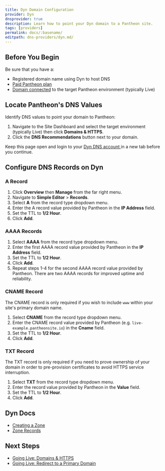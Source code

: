```yaml
---
title: Dyn Domain Configuration
provider: Dyn
dnsprovider: true
description: Learn how to point your Dyn domain to a Pantheon site.
tags: [providers]
permalink: docs/:basename/
editpath: dns-providers/dyn.md/
---
```

## Before You Begin
Be sure that you have a:


- Registered domain name using Dyn to host DNS
- [Paid Pantheon plan](/docs/guides/going-live/plans/)
- [Domain connected](/docs/guides/going-live/domains-https/) to the target Pantheon environment (typically Live)

## Locate Pantheon's DNS Values
Identify DNS values to point your domain to Pantheon:

1. Navigate to the Site Dashboard and select the target environment (typically <span class="glyphicons glyphicons-cardio"></span> Live) then click **<span class="glyphicons glyphicons-home"></span> Domains & HTTPS**.
2. Click the **DNS Recommendations** button next to your domain.

Keep this page open and login to your <a href="https://portal.dynect.net/login/" target="blank">Dyn DNS account <span class="glyphicons glyphicons-new-window-alt"></span></a> in a new tab before you continue.

## Configure DNS Records on Dyn
### A Record
1. Click **Overview** then **Manage** from the far right menu.
2. Navigate to **Simple Editor** > **Records**.
3. Select **A** from the record type dropdown menu.
4. Enter the A record value provided by Pantheon in the **IP Address** field.
5. Set the TTL to **1/2 Hour**.
6. Click **Add**.

### AAAA Records
1. Select **AAAA** from the record type dropdown menu.
2. Enter the first AAAA record value provided by Pantheon in the **IP Address** field.
3. Set the TTL to **1/2 Hour**.
4. Click **Add**.
5. Repeat steps 1-4 for the second AAAA record value provided by Pantheon. There are two AAAA records for improved uptime and reliability.

### CNAME Record
The CNAME record is only required if you wish to include `www` within your site's primary domain name.

1. Select **CNAME** from the record type dropdown menu.
2. Enter the CNAME record value provided by Pantheon (e.g. `live-example.pantheonsite.io`) in the **Cname** field.
3. Set the TTL to **1/2 Hour**.
4. Click **Add**.

### TXT Record
The TXT record is only required if you need to prove ownership of your domain in order to pre-provision certificates to avoid HTTPS service interruption.

1. Select **TXT** from the record type dropdown menu.
2. Enter the record value provided by Pantheon in the **Value** field.
3. Set the TTL to **1/2 Hour**.
4. Click **Add**.

## Dyn Docs

* <a href="https://help.dyn.com/creating-a-zone/" target="blank">Creating a Zone <span class="glyphicons glyphicons-new-window-alt"></span></a>
* <a href="https://help.dyn.com/zone-records/" target="blank">Zone Records <span class="glyphicons glyphicons-new-window-alt"></span></a>

## Next Steps

* [Going Live: Domains & HTTPS](/docs/guides/going-live/domains-https/)
* [Going Live: Redirect to a Primary Domain](/docs/guides/going-live/redirects/)
